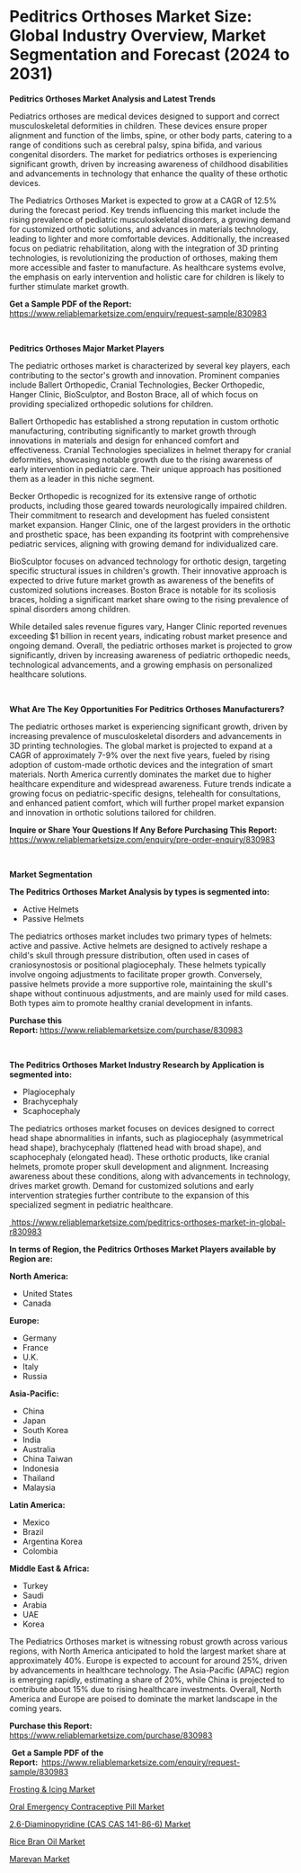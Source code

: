 <p><h1>Peditrics Orthoses Market Size: Global Industry Overview, Market Segmentation and Forecast (2024 to 2031)</h1></p><p><strong>Peditrics Orthoses Market Analysis and Latest Trends</strong></p>
<p><p>Pediatrics orthoses are medical devices designed to support and correct musculoskeletal deformities in children. These devices ensure proper alignment and function of the limbs, spine, or other body parts, catering to a range of conditions such as cerebral palsy, spina bifida, and various congenital disorders. The market for pediatrics orthoses is experiencing significant growth, driven by increasing awareness of childhood disabilities and advancements in technology that enhance the quality of these orthotic devices.</p><p>The Pediatrics Orthoses Market is expected to grow at a CAGR of 12.5% during the forecast period. Key trends influencing this market include the rising prevalence of pediatric musculoskeletal disorders, a growing demand for customized orthotic solutions, and advances in materials technology, leading to lighter and more comfortable devices. Additionally, the increased focus on pediatric rehabilitation, along with the integration of 3D printing technologies, is revolutionizing the production of orthoses, making them more accessible and faster to manufacture. As healthcare systems evolve, the emphasis on early intervention and holistic care for children is likely to further stimulate market growth.</p></p>
<p><strong>Get a Sample PDF of the Report:&nbsp;</strong> <a href="https://www.reliablemarketsize.com/enquiry/request-sample/830983?utm_campaign=1412&utm_medium=2&utm_source=Github&utm_content=ia&utm_term=08102024&utm_id=peditrics-orthoses">https://www.reliablemarketsize.com/enquiry/request-sample/830983</a></p>
<p>&nbsp;</p>
<p><strong>Peditrics Orthoses Major Market Players</strong></p>
<p><p>The pediatric orthoses market is characterized by several key players, each contributing to the sector's growth and innovation. Prominent companies include Ballert Orthopedic, Cranial Technologies, Becker Orthopedic, Hanger Clinic, BioSculptor, and Boston Brace, all of which focus on providing specialized orthopedic solutions for children.</p><p>Ballert Orthopedic has established a strong reputation in custom orthotic manufacturing, contributing significantly to market growth through innovations in materials and design for enhanced comfort and effectiveness. Cranial Technologies specializes in helmet therapy for cranial deformities, showcasing notable growth due to the rising awareness of early intervention in pediatric care. Their unique approach has positioned them as a leader in this niche segment.</p><p>Becker Orthopedic is recognized for its extensive range of orthotic products, including those geared towards neurologically impaired children. Their commitment to research and development has fueled consistent market expansion. Hanger Clinic, one of the largest providers in the orthotic and prosthetic space, has been expanding its footprint with comprehensive pediatric services, aligning with growing demand for individualized care.</p><p>BioSculptor focuses on advanced technology for orthotic design, targeting specific structural issues in children's growth. Their innovative approach is expected to drive future market growth as awareness of the benefits of customized solutions increases. Boston Brace is notable for its scoliosis braces, holding a significant market share owing to the rising prevalence of spinal disorders among children.</p><p>While detailed sales revenue figures vary, Hanger Clinic reported revenues exceeding $1 billion in recent years, indicating robust market presence and ongoing demand. Overall, the pediatric orthoses market is projected to grow significantly, driven by increasing awareness of pediatric orthopedic needs, technological advancements, and a growing emphasis on personalized healthcare solutions.</p></p>
<p>&nbsp;</p>
<p><strong>What Are The Key Opportunities For Peditrics Orthoses Manufacturers?</strong></p>
<p><p>The pediatric orthoses market is experiencing significant growth, driven by increasing prevalence of musculoskeletal disorders and advancements in 3D printing technologies. The global market is projected to expand at a CAGR of approximately 7-9% over the next five years, fueled by rising adoption of custom-made orthotic devices and the integration of smart materials. North America currently dominates the market due to higher healthcare expenditure and widespread awareness. Future trends indicate a growing focus on pediatric-specific designs, telehealth for consultations, and enhanced patient comfort, which will further propel market expansion and innovation in orthotic solutions tailored for children.</p></p>
<p><strong>Inquire or Share Your Questions If Any Before Purchasing This Report:</strong> <a href="https://www.reliablemarketsize.com/enquiry/pre-order-enquiry/830983?utm_campaign=1412&utm_medium=2&utm_source=Github&utm_content=ia&utm_term=08102024&utm_id=peditrics-orthoses">https://www.reliablemarketsize.com/enquiry/pre-order-enquiry/830983</a></p>
<p>&nbsp;</p>
<p><strong>Market Segmentation</strong></p>
<p><strong>The Peditrics Orthoses Market Analysis by types is segmented into:</strong></p>
<p><ul><li>Active Helmets</li><li>Passive Helmets</li></ul></p>
<p><p>The pediatrics orthoses market includes two primary types of helmets: active and passive. Active helmets are designed to actively reshape a child's skull through pressure distribution, often used in cases of craniosynostosis or positional plagiocephaly. These helmets typically involve ongoing adjustments to facilitate proper growth. Conversely, passive helmets provide a more supportive role, maintaining the skull's shape without continuous adjustments, and are mainly used for mild cases. Both types aim to promote healthy cranial development in infants.</p></p>
<p><strong>Purchase this Report:&nbsp;</strong><a href="https://www.reliablemarketsize.com/purchase/830983?utm_campaign=1412&utm_medium=2&utm_source=Github&utm_content=ia&utm_term=08102024&utm_id=peditrics-orthoses">https://www.reliablemarketsize.com/purchase/830983</a></p>
<p>&nbsp;</p>
<p><strong>The Peditrics Orthoses Market Industry Research by Application is segmented into:</strong></p>
<p><ul><li>Plagiocephaly</li><li>Brachycephaly</li><li>Scaphocephaly</li></ul></p>
<p><p>The pediatrics orthoses market focuses on devices designed to correct head shape abnormalities in infants, such as plagiocephaly (asymmetrical head shape), brachycephaly (flattened head with broad shape), and scaphocephaly (elongated head). These orthotic products, like cranial helmets, promote proper skull development and alignment. Increasing awareness about these conditions, along with advancements in technology, drives market growth. Demand for customized solutions and early intervention strategies further contribute to the expansion of this specialized segment in pediatric healthcare.</p></p>
<p><a href="https://www.reliablemarketsize.com/peditrics-orthoses-market-in-global-r830983?utm_campaign=1412&utm_medium=2&utm_source=Github&utm_content=ia&utm_term=08102024&utm_id=peditrics-orthoses">&nbsp;https://www.reliablemarketsize.com/peditrics-orthoses-market-in-global-r830983</a></p>
<p><strong>In terms of Region, the Peditrics Orthoses Market Players available by Region are:</strong></p>
<p>
    <p> <strong> North America: </strong>
        <ul>
            <li>United States</li>
            <li>Canada</li>
        </ul>
        </p> 
    <p> <strong> Europe: </strong>
        <ul>
            <li>Germany</li>
            <li>France</li>
            <li>U.K.</li>
            <li>Italy</li>
            <li>Russia</li>
        </ul>
        </p> 
    <p> <strong> Asia-Pacific: </strong>
        <ul>
            <li>China</li>
            <li>Japan</li>
            <li>South Korea</li>
            <li>India</li>
            <li>Australia</li>
            <li>China Taiwan</li>
            <li>Indonesia</li>
            <li>Thailand</li>
            <li>Malaysia</li>
        </ul>
        </p> 
    <p> <strong> Latin America: </strong>
        <ul>
            <li>Mexico</li>
            <li>Brazil</li>
            <li>Argentina Korea</li>
            <li>Colombia</li>
        </ul>
        </p> 
    <p> <strong> Middle East & Africa: </strong>
        <ul>
            <li>Turkey</li>
            <li>Saudi</li>
            <li>Arabia</li>
            <li>UAE</li>
            <li>Korea</li>
        </ul>
    </p>
    </p>
<p><p>The Pediatrics Orthoses market is witnessing robust growth across various regions, with North America anticipated to hold the largest market share at approximately 40%. Europe is expected to account for around 25%, driven by advancements in healthcare technology. The Asia-Pacific (APAC) region is emerging rapidly, estimating a share of 20%, while China is projected to contribute about 15% due to rising healthcare investments. Overall, North America and Europe are poised to dominate the market landscape in the coming years.</p></p>
<p><strong>Purchase this Report: </strong><a href="https://www.reliablemarketsize.com/purchase/830983?utm_campaign=1412&utm_medium=2&utm_source=Github&utm_content=ia&utm_term=08102024&utm_id=peditrics-orthoses">https://www.reliablemarketsize.com/purchase/830983</a></p>
<p>&nbsp;<strong>Get a Sample PDF of the Report:&nbsp;&nbsp;</strong><a href="https://www.reliablemarketsize.com/enquiry/request-sample/830983?utm_campaign=1412&utm_medium=2&utm_source=Github&utm_content=ia&utm_term=08102024&utm_id=peditrics-orthoses">https://www.reliablemarketsize.com/enquiry/request-sample/830983</a></p>
<p><strong></strong></p>
<p><p><a href="https://issuu.com/reportprime-2/docs/frosting-icing-market-size-2030.ppt_0f88f38b85890c?utm_campaign=1412&utm_medium=2&utm_source=Github&utm_content=ia&utm_term=08102024&utm_id=peditrics-orthoses">Frosting & Icing Market</a></p><p><a href="https://www.linkedin.com/pulse/exploring-oral-emergency-contraceptive-pill-market-dynamics-kubce?utm_campaign=1412&utm_medium=2&utm_source=Github&utm_content=ia&utm_term=08102024&utm_id=peditrics-orthoses">Oral Emergency Contraceptive Pill Market</a></p><p><a href="https://github.com/ChiragRp1/Market-Research-Report-List-6/blob/main/26-diaminopyridine-cas-cas-141-86-6-market.md?utm_campaign=1412&utm_medium=2&utm_source=Github&utm_content=ia&utm_term=08102024&utm_id=peditrics-orthoses">2,6-Diaminopyridine (CAS CAS 141-86-6) Market</a></p><p><a href="https://issuu.com/reportprime-2/docs/rice-bran-oil-market-size-2030.pptx_1846ec2b2081c4?utm_campaign=1412&utm_medium=2&utm_source=Github&utm_content=ia&utm_term=08102024&utm_id=peditrics-orthoses">Rice Bran Oil Market</a></p><p><a href="https://www.linkedin.com/pulse/emerging-technologies-reshaping-marevan-market-impact-assessment-q3ace?utm_campaign=1412&utm_medium=2&utm_source=Github&utm_content=ia&utm_term=08102024&utm_id=peditrics-orthoses">Marevan Market</a></p></p>
